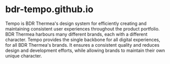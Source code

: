 # bdr-tempo.github.io
Tempo is BDR Thermea's design system for efficiently creating and maintaining consistent user experiences throughout the product portfolio. BDR Thermea harbours many different brands, each with a different character. Tempo provides the single backbone for all digital experiences, for all BDR Thermea's brands. It ensures a consistent quality and reduces design and development efforts, while allowing brands to maintain their own unique character.
